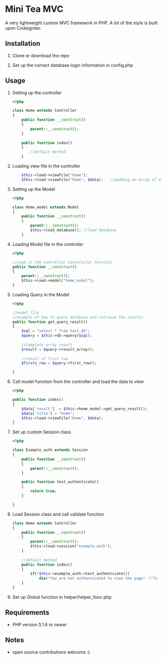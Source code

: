 Mini Tea MVC
================
A very lightweight custom MVC framework in PHP. A lot of the style is built upon Codeigniter.

Installation
------------
1.  Clone or download the repo

2.  Set up the correct database login information in config.php

Usage
-----
1.  Setting up the controller

    ```php
    <?php

	class Home extends Controller
	{
		public function __construct()
		{
			parent::__construct();
		}
		
		public function index()
		{
			//default method
		}	

    ```
	
2.  Loading view file in the controller

    ```php
    	$this->load->viewFile("home");			
    	$this->load->viewFile("home", $data);	//padding an array of data to the view file
    ```
	
3.  Setting up the Model

    ```php
    <?php

	class Home_model extends Model
	{
		public function __construct()
		{
			parent::__construct();
			$this->load_database();	//load database
		}
    ```
	
4.  Loading Model file in the controller

    ```php
    <?php
	
	//Load in the controller constructor function
	public function __construct()
	{
		parent::__construct();
		$this->load->model("home_model");
	}
    ```

5.  Loading Query in the Model

    ```php
    <?php
	
	//model file
	//example of how to query database and retrieve the results
	public function get_query_result()
	{
		$sql = "select * from test_db";
		$query = $this->db->query($sql);
		
		//Complete array result
		$result = $query->result_array();
		
		//result of first row
		$firsts_row = $query->first_row();
	
	}
    ```


6.  Call model function from the controller and load the data to view

    ```php
    <?php
	
	public function index()
	{
		$data['result']  = $this->home_model->get_query_result();
		$data['title'] = "Home"; 
		$this->load->viewFile("home", $data);
	}
    ```
    
7.  Set up custom Session class
	```php
	<?php

	class Example_auth extends Session
	{
		public function __construct()
		{
			parent::__construct();
		}
	
		public function test_authenticate()
		{
			return true;
		}
	
	}
	```
	 
7.  Load Session class and call validate function
	```php
	class Home extends Controller
	{
		public function __construct()
		{
			parent::__construct();
			$this->load->session("example_auth");
		}
		
		//default method
		public function index()
		{
			if(!$this->example_auth->test_authenticate())
				die("You are not authenticated to view the page! :(");
		}
	}
	```
	
8. Set up Global function in helper/helper_func.php

Requirements
------------
*  PHP version 5.1.6 or newer

Notes
-----

*  open source contributions welcome :)
